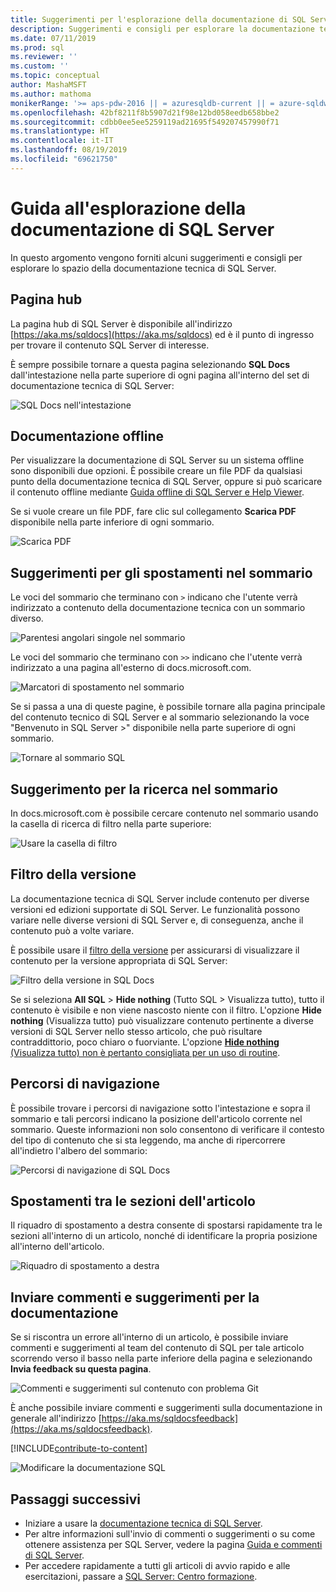 ```yaml
---
title: Suggerimenti per l'esplorazione della documentazione di SQL Server
description: Suggerimenti e consigli per esplorare la documentazione tecnica di SQL Server. Vengono illustrati elementi come la pagina hub, il sommario e l'intestazione, nonché come usare i percorsi di navigazione e il filtro della versione.
ms.date: 07/11/2019
ms.prod: sql
ms.reviewer: ''
ms.custom: ''
ms.topic: conceptual
author: MashaMSFT
ms.author: mathoma
monikerRange: '>= aps-pdw-2016 || = azuresqldb-current || = azure-sqldw-latest || >= sql-server-2016 || >= sql-server-linux-2017 || = sqlallproducts-allversions'
ms.openlocfilehash: 42bf8211f8b5907d21f98e12bd058eedb658bbe2
ms.sourcegitcommit: cdbb0ee5ee5259119ad21695f549207457990f71
ms.translationtype: HT
ms.contentlocale: it-IT
ms.lasthandoff: 08/19/2019
ms.locfileid: "69621750"
---
```

# <a name="sql-server-docs-navigation-guide"></a>Guida all'esplorazione della documentazione di SQL Server 

In questo argomento vengono forniti alcuni suggerimenti e consigli per esplorare lo spazio della documentazione tecnica di SQL Server.  

## <a name="hub-page"></a>Pagina hub

La pagina hub di SQL Server è disponibile all'indirizzo [https://aka.ms/sqldocs](https://aka.ms/sqldocs) ed è il punto di ingresso per trovare il contenuto SQL Server di interesse.

È sempre possibile tornare a questa pagina selezionando **SQL Docs** dall'intestazione nella parte superiore di ogni pagina all'interno del set di documentazione tecnica di SQL Server: 

![SQL Docs nell'intestazione](media/sql-server-docs-navigation-guide/sql-docs-in-header.png)

## <a name="offline-documentation"></a>Documentazione offline

Per visualizzare la documentazione di SQL Server su un sistema offline sono disponibili due opzioni. È possibile creare un file PDF da qualsiasi punto della documentazione tecnica di SQL Server, oppure si può scaricare il contenuto offline mediante [Guida offline di SQL Server e Help Viewer](sql-server-help-installation.md). 

Se si vuole creare un file PDF, fare clic sul collegamento **Scarica PDF** disponibile nella parte inferiore di ogni sommario.


![Scarica PDF](media/sql-server-docs-navigation-guide/download-pdf.png)

## <a name="toc-navigation-hints"></a>Suggerimenti per gli spostamenti nel sommario

Le voci del sommario che terminano con `>` indicano che l'utente verrà indirizzato a contenuto della documentazione tecnica con un sommario diverso. 

![Parentesi angolari singole nel sommario](media/sql-server-docs-navigation-guide/single-carrots-in-sql-docs-toc.png)

Le voci del sommario che terminano con `>>` indicano che l'utente verrà indirizzato a una pagina all'esterno di docs.microsoft.com. 

![Marcatori di spostamento nel sommario](media/sql-server-docs-navigation-guide/double-carrots-in-sql-docs-toc.png)

Se si passa a una di queste pagine, è possibile tornare alla pagina principale del contenuto tecnico di SQL Server e al sommario selezionando la voce "Benvenuto in SQL Server >" disponibile nella parte superiore di ogni sommario. 

![Tornare al sommario SQL](media/sql-server-docs-navigation-guide/navigate-back-to-sql-toc.png)

## <a name="toc-search-tip"></a>Suggerimento per la ricerca nel sommario
In docs.microsoft.com è possibile cercare contenuto nel sommario usando la casella di ricerca di filtro nella parte superiore: 

![Usare la casella di filtro](media/sql-server-docs-navigation-guide/sql-docs-toc-filter.gif)

## <a name="version-filter"></a>Filtro della versione
La documentazione tecnica di SQL Server include contenuto per diverse versioni ed edizioni supportate di SQL Server. Le funzionalità possono variare nelle diverse versioni di SQL Server e, di conseguenza, anche il contenuto può a volte variare. 

È possibile usare il [filtro della versione](versioning-system-monikers-ui-sql-server.md) per assicurarsi di visualizzare il contenuto per la versione appropriata di SQL Server: 

![Filtro della versione in SQL Docs](media/sql-server-docs-navigation-guide/sql-docs-version-filter.gif)

Se si seleziona **All SQL** \> **Hide nothing** (Tutto SQL > Visualizza tutto), tutto il contenuto è visibile e non viene nascosto niente con il filtro. L'opzione **Hide nothing** (Visualizza tutto) può visualizzare contenuto pertinente a diverse versioni di SQL Server nello stesso articolo, che può risultare contraddittorio, poco chiaro o fuorviante. L'opzione [**Hide nothing** (Visualizza tutto) non è pertanto consigliata per un uso di routine](versioning-system-monikers-ui-sql-server.md#anchor-allsql-hidenothing). 

## <a name="breadcrumbs"></a>Percorsi di navigazione

È possibile trovare i percorsi di navigazione sotto l'intestazione e sopra il sommario e tali percorsi indicano la posizione dell'articolo corrente nel sommario.  Queste informazioni non solo consentono di verificare il contesto del tipo di contenuto che si sta leggendo, ma anche di ripercorrere all'indietro l'albero del sommario:

![Percorsi di navigazione di SQL Docs](media/sql-server-docs-navigation-guide/sql-docs-bread-crumbs.gif)


## <a name="article-section-navigation"></a>Spostamenti tra le sezioni dell'articolo

Il riquadro di spostamento a destra consente di spostarsi rapidamente tra le sezioni all'interno di un articolo, nonché di identificare la propria posizione all'interno dell'articolo.  

![Riquadro di spostamento a destra](media/sql-server-docs-navigation-guide/sql-docs-right-hand-navigation.gif)


## <a name="submit-docs-feedback"></a>Inviare commenti e suggerimenti per la documentazione

Se si riscontra un errore all'interno di un articolo, è possibile inviare commenti e suggerimenti al team del contenuto di SQL per tale articolo scorrendo verso il basso nella parte inferiore della pagina e selezionando **Invia feedback su questa pagina**.

![Commenti e suggerimenti sul contenuto con problema Git](media/sql-server-get-help/git-issues.png)

È anche possibile inviare commenti e suggerimenti sulla documentazione in generale all'indirizzo [https://aka.ms/sqldocsfeedback](https://aka.ms/sqldocsfeedback). 

[!INCLUDE[contribute-to-content](../includes/paragraph-content/contribute-to-content.md)]

![Modificare la documentazione SQL](media/sql-server-docs-navigation-guide/edit-sql-docs.gif)

## <a name="next-steps"></a>Passaggi successivi

- Iniziare a usare la [documentazione tecnica di SQL Server](sql-server-technical-documentation.md). 
- Per altre informazioni sull'invio di commenti o suggerimenti o su come ottenere assistenza per SQL Server, vedere la pagina [Guida e commenti di SQL Server](sql-server-get-help.md). 
- Per accedere rapidamente a tutti gli articoli di avvio rapido e alle esercitazioni, passare a [SQL Server: Centro formazione](../lp/sql-server/sql-education-center.md).
